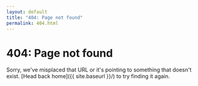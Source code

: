 ```yaml
---
layout: default
title: "404: Page not found"
permalink: 404.html
---
```


# 404: Page not found

Sorry, we've misplaced that URL or it's pointing to something that doesn't exist. [Head back home]({{ site.baseurl }}/) to try finding it again.
